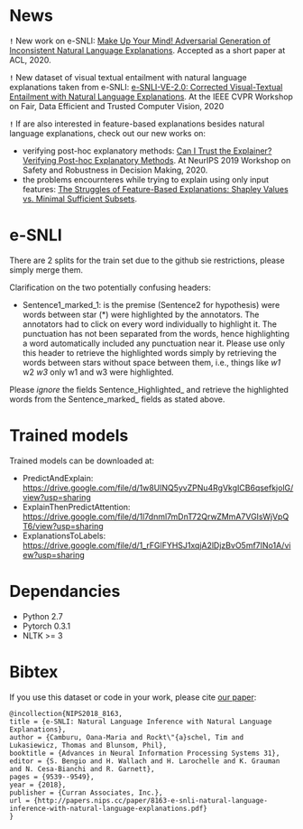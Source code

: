 # News

**`!`** New work on e-SNLI: [Make Up Your Mind! Adversarial Generation of Inconsistent Natural Language Explanations](https://arxiv.org/abs/1910.03065). Accepted as a short paper at ACL, 2020.

**`!`** New dataset of visual textual entailment with natural language explanations taken from e-SNLI: [e-SNLI-VE-2.0: Corrected Visual-Textual Entailment with Natural Language Explanations](https://arxiv.org/abs/2004.03744). At the IEEE CVPR Workshop on Fair, Data Efficient and Trusted Computer Vision, 2020

**`!`** If are also interested in feature-based explanations besides natural language explanations, check out our new works on:

* verifying post-hoc explanatory methods: [Can I Trust the Explainer? Verifying Post-hoc Explanatory Methods](https://arxiv.org/abs/1910.02065). At NeurIPS 2019 Workshop on Safety and Robustness in Decision Making, 2020.
* the problems encournteres while trying to explain using only input features: [The Struggles of Feature-Based Explanations: Shapley Values vs. Minimal Sufficient Subsets](https://arxiv.org/abs/2009.11023).

# e-SNLI
There are 2 splits for the train set due to the github sie restrictions, please simply merge them.

Clarification on the two potentially confusing headers:

* Sentence1_marked_1: is the premise (Sentence2 for hypothesis) were words between star (*) were highlighted by the annotators. The annotators had to click on every word individually to highlight it. The punctuation has not been separated from the words, hence highlighting a word automatically included any punctuation near it.
Please use only this header to retrieve the highlighted words simply by retrieving the words between stars without space between them, i.e., things like *w1* w2 *w3* only w1 and w3 were highlighted. 

Please *ignore* the fields Sentence_Highlighted_ and retrieve the highlighted words from the Sentence_marked_ fields as stated above.



# Trained models
Trained models can be downloaded at:
* PredictAndExplain: https://drive.google.com/file/d/1w8UlNQ5yvZPNu4RgVkgICB6qsefkjolG/view?usp=sharing
* ExplainThenPredictAttention: https://drive.google.com/file/d/1l7dnml7mDnT72QrwZMmA7VGIsWjVpQT6/view?usp=sharing
* ExplanationsToLabels: https://drive.google.com/file/d/1_rFGlFYHSJ1xqjA2lDjzBvO5mf7INo1A/view?usp=sharing

# Dependancies
* Python 2.7
* Pytorch 0.3.1
* NLTK >= 3

# Bibtex
If you use this dataset or code in your work, please cite [our paper](https://papers.nips.cc/paper/8163-e-snli-natural-language-inference-with-natural-language-explanations.pdf):
```
@incollection{NIPS2018_8163,
title = {e-SNLI: Natural Language Inference with Natural Language Explanations},
author = {Camburu, Oana-Maria and Rockt\"{a}schel, Tim and Lukasiewicz, Thomas and Blunsom, Phil},
booktitle = {Advances in Neural Information Processing Systems 31},
editor = {S. Bengio and H. Wallach and H. Larochelle and K. Grauman and N. Cesa-Bianchi and R. Garnett},
pages = {9539--9549},
year = {2018},
publisher = {Curran Associates, Inc.},
url = {http://papers.nips.cc/paper/8163-e-snli-natural-language-inference-with-natural-language-explanations.pdf}
}
